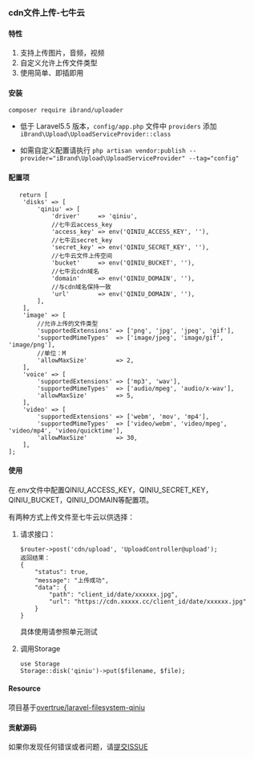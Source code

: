 ### cdn文件上传-七牛云

#### 特性

1. 支持上传图片，音频，视频
2. 自定义允许上传文件类型
3. 使用简单、即插即用

#### 安装
```
composer require ibrand/uploader
```
- 低于 Laravel5.5 版本，`config/app.php` 文件中 `providers` 添加`iBrand\Upload\UploadServiceProvider::class`

- 如需自定义配置请执行 `php artisan vendor:publish --provider="iBrand\Upload\UploadServiceProvider" --tag="config"`

#### 配置项

``` 
   return [
	'disks' => [
		'qiniu' => [
			'driver'     => 'qiniu',
			//七牛云access_key
			'access_key' => env('QINIU_ACCESS_KEY', ''),
			//七牛云secret_key
			'secret_key' => env('QINIU_SECRET_KEY', ''),
			//七牛云文件上传空间
			'bucket'     => env('QINIU_BUCKET', ''),
			//七牛云cdn域名
			'domain'     => env('QINIU_DOMAIN', ''),
			//与cdn域名保持一致
			'url'        => env('QINIU_DOMAIN', ''),
		],
	],
	'image' => [
		//允许上传的文件类型
		'supportedExtensions' => ['png', 'jpg', 'jpeg', 'gif'],
		'supportedMimeTypes'  => ['image/jpeg', 'image/gif', 'image/png'],
		//单位：M
		'allowMaxSize'        => 2,
	],
	'voice' => [
		'supportedExtensions' => ['mp3', 'wav'],
		'supportedMimeTypes'  => ['audio/mpeg', 'audio/x-wav'],
		'allowMaxSize'        => 5,
	],
	'video' => [
		'supportedExtensions' => ['webm', 'mov', 'mp4'],
		'supportedMimeTypes'  => ['video/webm', 'video/mpeg', 'video/mp4', 'video/quicktime'],
		'allowMaxSize'        => 30,
	],
];
```

#### 使用

在.env文件中配置QINIU_ACCESS_KEY，QINIU_SECRET_KEY，QINIU_BUCKET，QINIU_DOMAIN等配置项。

有两种方式上传文件至七牛云以供选择：

1. 请求接口：

   ```
   $router->post('cdn/upload', 'UploadController@upload');
   返回结果：
   {
       "status": true,
       "message": "上传成功",
       "data": {
           "path": "client_id/date/xxxxxx.jpg",
           "url": "https://cdn.xxxxx.cc/client_id/date/xxxxxx.jpg"
       }
   }
   ```

   具体使用请参照单元测试

2. 调用Storage 

   ```
   use Storage
   Storage::disk('qiniu')->put($filename, $file);
   ```

#### Resource

项目基于[overtrue/laravel-filesystem-qiniu](https://github.com/overtrue/laravel-filesystem-qiniu)

#### 贡献源码

如果你发现任何错误或者问题，请[提交ISSUE](https://github.com/ibrandcc/uploader/issues)
